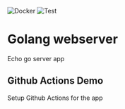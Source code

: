 ![Docker](https://github.com/neetishpathak/test-repo/actions/workflows/docker.yml/badge.svg?branch=master)
![Test](https://github.com/neetishpathak/test-repo/actions/workflows/test_deploy.yml/badge.svg?branch=master)

# Golang webserver

Echo go server app

## Github Actions Demo

Setup Github Actions for the app
